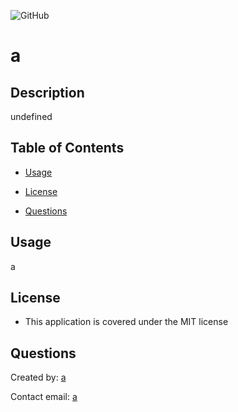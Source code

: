 
  ![GitHub](https://img.shields.io/github/license/a/a)
  # a
  ## Description
  undefined
  ## Table of Contents
  
  * [Usage](#usage)
  * [License](#license)
  
  
  * [Questions](#questions)
  
  
  ## Usage
  a
  ## License
  * This application is covered under the MIT license
 
  ## Questions
  Created by: [a](a)
  
  Contact email: [a](a)
